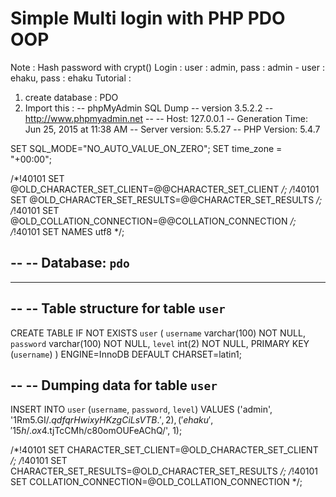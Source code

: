 # Simple Multi login with PHP PDO OOP
Note : Hash password with crypt()
Login : user : admin, pass : admin - user : ehaku, pass : ehaku 
Tutorial :
1. create database : PDO
2. Import this :
-- phpMyAdmin SQL Dump
-- version 3.5.2.2
-- http://www.phpmyadmin.net
--
-- Host: 127.0.0.1
-- Generation Time: Jun 25, 2015 at 11:38 AM
-- Server version: 5.5.27
-- PHP Version: 5.4.7

SET SQL_MODE="NO_AUTO_VALUE_ON_ZERO";
SET time_zone = "+00:00";


/*!40101 SET @OLD_CHARACTER_SET_CLIENT=@@CHARACTER_SET_CLIENT */;
/*!40101 SET @OLD_CHARACTER_SET_RESULTS=@@CHARACTER_SET_RESULTS */;
/*!40101 SET @OLD_COLLATION_CONNECTION=@@COLLATION_CONNECTION */;
/*!40101 SET NAMES utf8 */;

--
-- Database: `pdo`
--

-- --------------------------------------------------------

--
-- Table structure for table `user`
--

CREATE TABLE IF NOT EXISTS `user` (
  `username` varchar(100) NOT NULL,
  `password` varchar(100) NOT NULL,
  `level` int(2) NOT NULL,
  PRIMARY KEY (`username`)
) ENGINE=InnoDB DEFAULT CHARSET=latin1;

--
-- Dumping data for table `user`
--

INSERT INTO `user` (`username`, `password`, `level`) VALUES
('admin', '$1$Rm5.GI/.$qdfqrHwixyHKzgCiLsVTB.', 2),
('ehaku', '$1$5h/.ox4.$tjTcCMh/c80omOUFeAChQ/', 1);

/*!40101 SET CHARACTER_SET_CLIENT=@OLD_CHARACTER_SET_CLIENT */;
/*!40101 SET CHARACTER_SET_RESULTS=@OLD_CHARACTER_SET_RESULTS */;
/*!40101 SET COLLATION_CONNECTION=@OLD_COLLATION_CONNECTION */;

